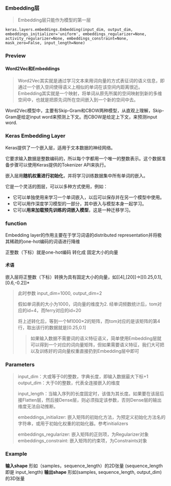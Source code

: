 ### **Embedding层**

> Embedding层只能作为模型的第一层

```
keras.layers.embeddings.Embedding(input_dim, output_dim, embeddings_initializer='uniform', embeddings_regularizer=None, activity_regularizer=None, embeddings_constraint=None, mask_zero=False, input_length=None)
```



### Preview

#### Word2Vec和Embeddings

> Word2Vec其实就是通过学习文本来用词向量的方式表征词的语义信息，即通过一个嵌入空间使得语义上相似的单词在该空间内距离很近。Embedding其实就是一个映射，将单词从原先所属的空间映射到新的多维空间中，也就是把原先词所在空间嵌入到一个新的空间中去。

Word2Vec模型中，主要有Skip-Gram和CBOW两种模型，从直观上理解，Skip-Gram是给定input word来预测上下文。而CBOW是给定上下文，来预测input word.

 

### Keras Embedding Layer

Keras提供了一个嵌入层，适用于文本数据的神经网络。

它要求输入数据是整数编码的，所以每个字都用一个唯一的整数表示。这个数据准备步骤可以使用Keras提供的Tokenizer API来执行。

嵌入层用**随机权重进行初始化**，并将学习训练数据集中所有单词的嵌入。

它是一个灵活的图层，可以以多种方式使用，例如：

- 它可以单独使用来学习一个单词嵌入，以后可以保存并在另一个模型中使用。
- 它可以用作深度学习模型的一部分，其中嵌入与模型本身一起学习。
- 它可以**用来加载预先训练的词嵌入模型**，这是一种迁移学习。



### function

Embedding layer的作用主要在于学习词语的distributed representation并将极其稀疏的one-hot编码的词语进行降维

正整数（下标）就是one-hot编码 转化成 固定大小的向量

#### 术语

嵌入层将正整数（下标）转换为具有固定大小的向量，如[[4],[20]]->[[0.25,0.1],[0.6,-0.2]]*

> 此时参数 input_dim=1000, output_dim=2
>
> 假如单词表的大小为1000，词向量的维度为2. 经单词频数统计后，tom对应的id=4，而ferry对应的id=20
>
> 将上述转化后，等到一个M1000×2的矩阵，而tom对应的是该矩阵的第4行，取出该行的数据就是[0.25,0.1]
>
> > 如果输入数据不需要词的语义特征语义，简单使用Embedding层就可以得到一个对应的词向量矩阵，但如果需要语义特征，我们大可把以及训练好的词向量权重直接扔到Embedding层中即可



### Parameters

> input_dim：大或等于0的整数，字典长度，即输入数据最大下标+1 
> output_dim：大于0的整数，代表全连接嵌入的维度 
>
> input_length：当输入序列的长度固定时，该值为其长度。如果要在该层后接Flatten层，然后接Dense层，则必须指定该参数，否则Dense层的输出维度无法自动推断。
>
> embeddings_initializer: 嵌入矩阵的初始化方法，为预定义初始化方法名的字符串，或用于初始化权重的初始化器。参考initializers 
>
> embeddings_regularizer: 嵌入矩阵的正则项，为Regularizer对象 
> embeddings_constraint: 嵌入矩阵的约束项，为Constraints对象 



### Example

**输入shape** 
形如（samples，sequence_length）的2D张量 (sequence_length 即是 input_length)
**输出shape** 
形如(samples, sequence_length, output_dim)的3D张量
